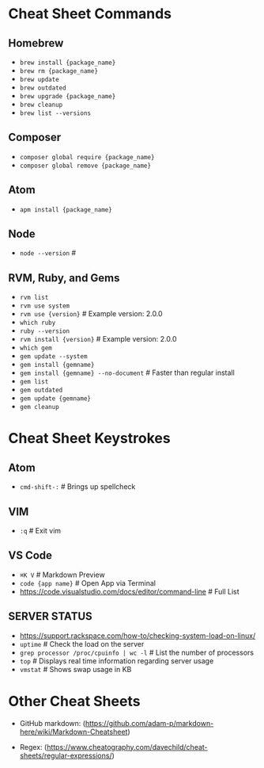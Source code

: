 Cheat Sheet Commands
====================

Homebrew
--------
- `brew install {package_name}`
- `brew rm {package_name}`
- `brew update`
- `brew outdated`
- `brew upgrade {package_name}`
- `brew cleanup`
- `brew list --versions`

Composer
--------
- `composer global require {package_name}`
- `composer global remove {package_name}`

Atom
----
- `apm install {package_name}`

Node
----
- `node --version` #

RVM, Ruby, and Gems
-------------------
- `rvm list`
- `rvm use system`
- `rvm use {version}` # Example version: 2.0.0
- `which ruby`
- `ruby --version`
- `rvm install {version}` # Example version: 2.0.0
- `which gem`
- `gem update --system`
- `gem install {gemname}`
- `gem install {gemname} --no-document` # Faster than regular install
- `gem list`
- `gem outdated`
- `gem update {gemname}`
- `gem cleanup`

Cheat Sheet Keystrokes
======================

Atom
----
- `cmd-shift-:` # Brings up spellcheck

VIM
---
- `:q` # Exit vim

VS Code
---
- `⌘K V` # Markdown Preview
- `code {app name}` # Open App via Terminal
- https://code.visualstudio.com/docs/editor/command-line # Full List

SERVER STATUS
-------------
- https://support.rackspace.com/how-to/checking-system-load-on-linux/
- `uptime` # Check the load on the server
- `grep processor /proc/cpuinfo | wc -l` # List the number of processors
- `top` # Displays real time information regarding server usage
- `vmstat` # Shows swap usage in KB

Other Cheat Sheets
==================
- GitHub markdown: (https://github.com/adam-p/markdown-here/wiki/Markdown-Cheatsheet)

- Regex:
(https://www.cheatography.com/davechild/cheat-sheets/regular-expressions/)
